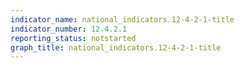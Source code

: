 ```yaml
---
indicator_name: national_indicators.12-4-2-1-title
indicator_number: 12.4.2.1
reporting_status: notstarted
graph_title: national_indicators.12-4-2-1-title
---
```

